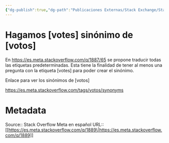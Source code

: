 ```yaml
---
{"dg-publish":true,"dg-path":"Publicaciones Externas/Stack Exchange/Stack Overflow en español/Stack Overflow en español Meta/es.meta.stackoverflow.com-1889.md","permalink":"/publicaciones-externas/stack-exchange/stack-overflow-en-espanol/stack-overflow-en-espanol-meta/es-meta-stackoverflow-com-1889/","title":"Hagamos [votes] sinónimo de [votos]","hide":true,"noteIcon":"default","created":"2024-04-03T12:49:10.593-06:00","updated":"2024-04-05T16:44:01.014-06:00"}
---
```


# Hagamos [votes] sinónimo de [votos]

En https://es.meta.stackoverflow.com/q/1887/65 se propone traducir todas las etiquetas predeterminadas. Esta tiene la finalidad de tener al menos una pregunta con la etiqueta [votes] para poder crear el sinónimo.

Enlace para ver los sinónimos de [votos]

https://es.meta.stackoverflow.com/tags/votos/synonyms

# Metadata
Source:: Stack Overflow Meta en español
URL:: [[https://es.meta.stackoverflow.com/q/1889\|https://es.meta.stackoverflow.com/q/1889]]

